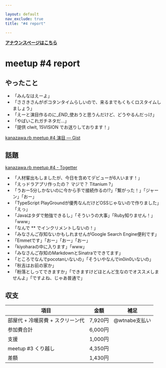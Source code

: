 ```yaml
---

layout: default
nav_exclude: true
title: "#4 report"

---
```


<p> <a href="./"><strong>アナウンスページはこちら</strong></a></p>

meetup #4 report
=================

やったこと
----------

-   「みんなはえーよ」
-   「ささきさんがポコタンタイムらしいので、来るまでもくもくロスタイムしましょう」
-   「えーと演目作るのに\_*END*\_使おうと思うんだけど、どうやるんだっけ」
-   「やばいこれガチネタだ…」
-   「提供 clwit, 15VISION でお送りしております！」

[kanazawa.rb meetup #4 演目 — Gist](https://gist.github.com/4180595)

<script src="https://gist.github.com/4180595.js?file=gistfile1.md">
</script>
話題
----

[kanazawa.rb meetup #4 - Togetter](http://togetter.com/li/416265)

-   「人材輩出もしましたが、今日を含めてデビューが6人います！」
-   「えっドラアプリ作ったの？ マジで？ Titanium ?」
-   「うおー5分しかないのに今から手で接続作るの!?」「繋がった！」「ジャーン」「おー」
-   「TypeScript PlayGroundが優秀なんだけどOSSじゃないので作りました」「えっ」
-   「Javaはタダで勉強できるし」「そういうの大事」「Ruby知りません！」「www」
-   「なんで ** でインクリメントしないの！」
-   「みなさんご存知ないかもしれませんがGoogle Search Engine便利です」
-   「Emmetです」「おー」「おー」「おー」
-   「kiyoharaの中に入ります」「www」
-   「みなさんご存知のMarkdownとSinatraでできてます」
-   「ところでなんでpocotanいないの」「そういやなんでin0in0いないの」
-   「秋吉はお前の家か」
-   「粉落としってできますか」「できますけどほとんど生なのでオススメしませんよ」「ですよね、じゃあ普通で」

収支
----

 | 項目                               | 金額      | 補足            |
 | ---------------------------------- | --------- | --------------- |
 | 部屋代 + 冷暖房費 + スクリーン代   | 7,920円   | @wtnabe支払い   |
 | 参加費合計                         | 6,000円   |                 |
 | 支援                               | 1,000円   |                 |
 | meetup #3 くり越し                 | 4,350円   |                 |
 | 差額                               | 1,430円   |                 |


